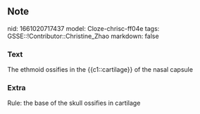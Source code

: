 ## Note
nid: 1661020717437
model: Cloze-chrisc-ff04e
tags: GSSE::!Contributor::Christine_Zhao
markdown: false

### Text
<div>
  <div>
    <div>
      <div>
        The ethmoid ossifies in the {{c1::cartilage}} of the nasal
        capsule
      </div>
    </div>
  </div>
</div>

### Extra
Rule: the base of the skull ossifies in cartilage
